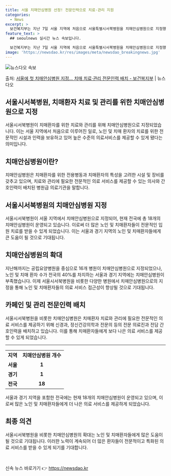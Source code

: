 ```yaml
---
title: 서울 치매안심병원 선정! 전문인력으로 치료·관리 지원
categories:
  - News
excerpt: >
  보건복지부는 지난 7일 서울 지역에 처음으로 서울특별시서북병원을 치매안심병원으로 지정했다고 8일 밝혔다.  …
feature_text: >
  ## seoulnews 실시간 뉴스 속보입니다.

  보건복지부는 지난 7일 서울 지역에 처음으로 서울특별시서북병원을 치매안심병원으로 지정했다고 8일 밝혔다.  …
image: 'https://newsdao.kr/res/images/meta/newsdao_breakingnews.jpg'
---
```


![뉴스다오 속보](https://newsdao.kr/res/images/meta/newsdao_breakingnews.jpg)

<p>출처: <a href="https://newsdao.kr/3296" rel="dofollow">서울에 첫 치매안심병원 지정… 치매 치료·관리 전문인력 배치 - 보건복지부</a> | 뉴스다오</p>

<h2>서울시서북병원, 치매환자 치료 및 관리를 위한 치매안심병원으로 지정</h2>

<p data-ke-size="size16">서울시서북병원이 치매환자를 위한 치료와 관리를 위해 치매안심병원으로 지정되었습니다. 이는 서울 지역에서 처음으로 이루어진 일로, 노인 및 치매 환자의 치료를 위한 전문적인 시설과 인력을 보유하고 있어 높은 수준의 의료서비스를 제공할 수 있게 됐다는 의미입니다.</p>

<h2 data-ke-size="size26">치매안심병원이란?</h2>
<p data-ke-size="size16">치매안심병원은 치매환자를 위한 전용병동과 치매환자의 특성을 고려한 시설 및 장비를 갖추고 있으며, 치료와 관리에 필요한 전문적인 의료 서비스를 제공할 수 있는 의사와 간호인력이 배치된 병원급 의료기관을 말합니다.</p>

<h2 data-ke-size="size26">서울시서북병원의 치매안심병원 지정</h2>
<p data-ke-size="size16">서울시서북병원이 서울 지역에서 치매안심병원으로 지정되어, 현재 전국에 총 18개의 치매안심병원이 운영되고 있습니다. 이로써 더 많은 노인 및 치매환자들이 전문적인 입원 치료를 받을 수 있게 되었습니다. 이는 서울과 경기 지역의 노인 및 치매환자들에게 큰 도움이 될 것으로 기대됩니다.</p>

<h2 data-ke-size="size26">치매안심병원의 확대</h2>
<p data-ke-size="size16">지난해까지는 공립요양병원을 중심으로 16개 병원이 치매안심병원으로 지정되었으나, 노인 및 치매 환자 수가 전국의 40%를 차지하는 서울과 경기 지역에는 치매안심병원이 부족했습니다. 이제 서울시서북병원을 비롯한 다양한 병원에서 치매안심병원으로의 지정을 통해 노인 및 치매환자들의 의료 서비스 접근성이 향상될 것으로 기대됩니다.</p>

<h2 data-ke-size="size26">카페인 및 관리 전문인력 배치</h2>
<p data-ke-size="size16">서울시서북병원을 비롯한 치매안심병원은 치매환자 치료와 관리에 필요한 전문적인 의료 서비스를 제공하기 위해 신경과, 정신건강의학과 전문의 등의 전문 의료진과 전담 간호인력을 배치하고 있습니다. 이를 통해 치매환자들에게 보다 나은 의료 서비스를 제공할 수 있게 되었습니다.</p>

<hr>

<table>
	<tr>
		<td style="text-align: center; height: 17px;"><b>지역</b></td>
		<td style="text-align: center; height: 17px;"><b>치매안심병원 개수</b></td>
	</tr>
	<tr>
		<td style="text-align: center; height: 17px;"><b>서울</b></td>
		<td style="text-align: center; height: 17px;"><b>1</b></td>
	</tr>
	<tr>
		<td style="text-align: center; height: 17px;"><b>경기</b></td>
		<td style="text-align: center; height: 17px;"><b>1</b></td>
	</tr>
	<tr>
		<td style="text-align: center; height: 17px;"><b>전국</b></td>
		<td style="text-align: center; height: 17px;"><b>18</b></td>
	</tr>
</table>

<p data-ke-size="size16">서울과 경기 지역을 포함한 전국에는 현재 18개의 치매안심병원이 운영되고 있으며, 이로써 많은 노인 및 치매환자들에게 더 나은 의료 서비스를 제공하게 되었습니다.</p>

<h2 data-ke-size="size26">최종 의견</h2>
<p data-ke-size="size16">서울시서북병원을 비롯한 치매안심병원의 확대는 노인 및 치매환자들에게 많은 도움이 될 것으로 기대됩니다. 이러한 노력이 계속되어 더 많은 환자들이 전문적이고 특화된 의료 서비스를 받을 수 있게 되기를 기대합니다.</p>

<p data-ke-size="size16">&nbsp;</p> 

신속 뉴스 바로가기 👉 <a href="https://newsdao.kr" rel="dofollow">https://newsdao.kr</a>


